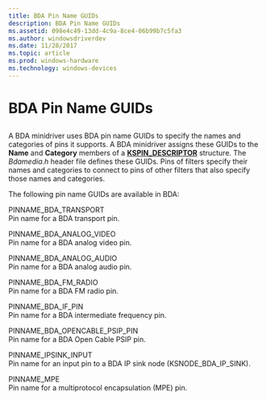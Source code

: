 ```yaml
---
title: BDA Pin Name GUIDs
description: BDA Pin Name GUIDs
ms.assetid: 098e4c49-13dd-4c9a-8ce4-06b99b7c5fa3
ms.author: windowsdriverdev
ms.date: 11/28/2017
ms.topic: article
ms.prod: windows-hardware
ms.technology: windows-devices
---
```


# BDA Pin Name GUIDs


## <span id="ddk_bda_pin_name_guids_ks"></span><span id="DDK_BDA_PIN_NAME_GUIDS_KS"></span>


A BDA minidriver uses BDA pin name GUIDs to specify the names and categories of pins it supports. A BDA minidriver assigns these GUIDs to the **Name** and **Category** members of a [**KSPIN\_DESCRIPTOR**](https://msdn.microsoft.com/library/windows/hardware/ff563533) structure. The *Bdamedia.h* header file defines these GUIDs. Pins of filters specify their names and categories to connect to pins of other filters that also specify those names and categories.

The following pin name GUIDs are available in BDA:

<span id="PINNAME_BDA_TRANSPORT"></span><span id="pinname_bda_transport"></span>PINNAME\_BDA\_TRANSPORT  
Pin name for a BDA transport pin.

<span id="PINNAME_BDA_ANALOG_VIDEO"></span><span id="pinname_bda_analog_video"></span>PINNAME\_BDA\_ANALOG\_VIDEO  
Pin name for a BDA analog video pin.

<span id="PINNAME_BDA_ANALOG_AUDIO"></span><span id="pinname_bda_analog_audio"></span>PINNAME\_BDA\_ANALOG\_AUDIO  
Pin name for a BDA analog audio pin.

<span id="PINNAME_BDA_FM_RADIO"></span><span id="pinname_bda_fm_radio"></span>PINNAME\_BDA\_FM\_RADIO  
Pin name for a BDA FM radio pin.

<span id="PINNAME_BDA_IF_PIN"></span><span id="pinname_bda_if_pin"></span>PINNAME\_BDA\_IF\_PIN  
Pin name for a BDA intermediate frequency pin.

<span id="PINNAME_BDA_OPENCABLE_PSIP_PIN"></span><span id="pinname_bda_opencable_psip_pin"></span>PINNAME\_BDA\_OPENCABLE\_PSIP\_PIN  
Pin name for a BDA Open Cable PSIP pin.

<span id="PINNAME_IPSINK_INPUT"></span><span id="pinname_ipsink_input"></span>PINNAME\_IPSINK\_INPUT  
Pin name for an input pin to a BDA IP sink node (KSNODE\_BDA\_IP\_SINK).

<span id="PINNAME_MPE"></span><span id="pinname_mpe"></span>PINNAME\_MPE  
Pin name for a multiprotocol encapsulation (MPE) pin.

 

 





